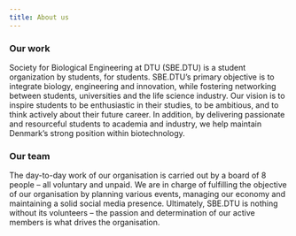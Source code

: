 ```yaml
---
title: About us
---
```


### Our work
Society for Biological Engineering at DTU (SBE.DTU) is a student organization by students, for students. SBE.DTU’s primary objective is to integrate biology, engineering and innovation, while fostering
networking between students, universities and the life science industry. Our vision is to inspire students to be enthusiastic in their studies, to be ambitious, and to think actively about their future career. In addition, by delivering passionate and resourceful students to academia and industry, we help maintain Denmark’s strong position within biotechnology. 

### Our team
The day-to-day work of our organisation is carried out by a board of 8 people – all voluntary and unpaid. We are in charge of fulfilling the objective of our organisation by planning various events, managing our economy and maintaining a solid social media presence. Ultimately, SBE.DTU is nothing without its volunteers – the passion and determination of our active members is what drives the organisation.  
